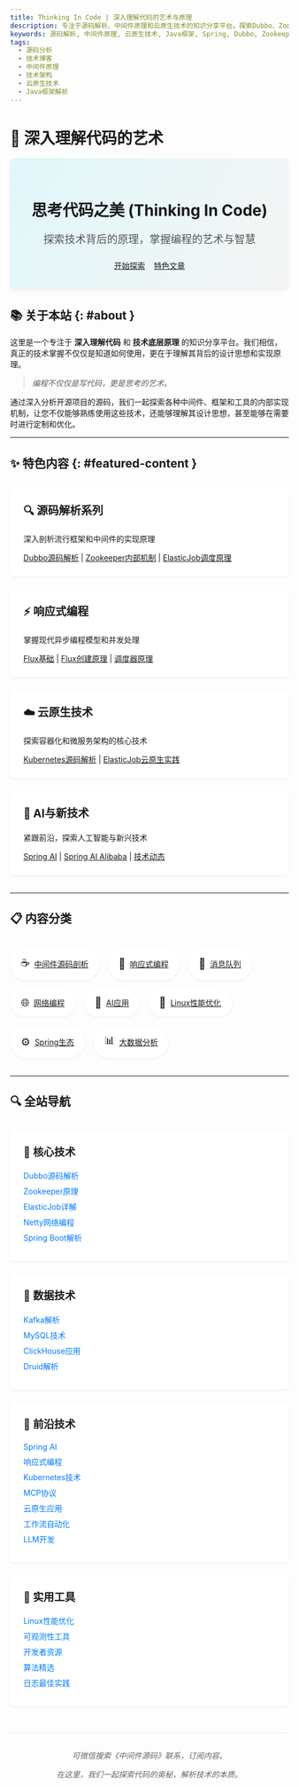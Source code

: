 ```yaml
---
title: Thinking In Code | 深入理解代码的艺术与原理
description: 专注于源码解析、中间件原理和云原生技术的知识分享平台。探索Dubbo、Zookeeper、ElasticJob等流行框架的设计思想和内部实现机制。
keywords: 源码解析, 中间件原理, 云原生技术, Java框架, Spring, Dubbo, Zookeeper, Kubernetes, 技术博客, 编程学习, 框架原理
tags:
  - 源码分析
  - 技术博客
  - 中间件原理
  - 技术架构
  - 云原生技术
  - Java框架解析
---
```


# 🧠 深入理解代码的艺术

<div class="hero-section" aria-label="网站介绍">
  <div class="hero-content">
    <h1>思考代码之美 (Thinking In Code)</h1>
    <p class="subtitle">探索技术背后的原理，掌握编程的艺术与智慧</p>
    <div class="hero-buttons">
      <a href="zh/chapter_preface/index.md" class="md-button md-button--primary" title="开始探索技术内容" aria-label="浏览全部技术内容">开始探索</a>
      <a href="#featured" class="md-button" title="查看特色文章" aria-label="直接跳转到特色文章部分">特色文章</a>
    </div>
  </div>
</div>

## 📚 关于本站 {: #about }

这里是一个专注于 **深入理解代码** 和 **技术底层原理** 的知识分享平台。我们相信，真正的技术掌握不仅仅是知道如何使用，更在于理解其背后的设计思想和实现原理。

> *编程不仅仅是写代码，更是思考的艺术。*

通过深入分析开源项目的源码，我们一起探索各种中间件、框架和工具的内部实现机制，让您不仅能够熟练使用这些技术，还能够理解其设计思想，甚至能够在需要时进行定制和优化。

---

<div id="featured" class="featured-section"></div>

## ✨ 特色内容 {: #featured-content }

<div class="grid-container" aria-label="特色技术内容分类">
    <div class="grid-item">
        <h3>🔍 源码解析系列</h3>
        <p>深入剖析流行框架和中间件的实现原理</p>
        <a href="zh/chapter_dubbo/1-learn-from-a-demo.md" title="学习Dubbo框架源码解析" aria-label="Dubbo源码解析系列文章">Dubbo源码解析</a> | 
        <a href="zh/chapter_zookeeper/1-introduce.md" title="了解Zookeeper内部机制" aria-label="Zookeeper内部机制详解">Zookeeper内部机制</a> | 
        <a href="zh/chapter_elasticjob/1-introduce.md" title="探索ElasticJob调度原理" aria-label="ElasticJob调度原理解析">ElasticJob调度原理</a>
    </div>
    <div class="grid-item">
        <h3>⚡ 响应式编程</h3>
        <p>掌握现代异步编程模型和并发处理</p>
        <a href="zh/chaptor_reactor/Flux.md" title="Flux响应式编程基础" aria-label="学习Flux响应式编程基础">Flux基础</a> | 
        <a href="zh/chaptor_reactor/1-Flux.md" title="Flux创建原理详解" aria-label="深入理解Flux创建原理">Flux创建原理</a> | 
        <a href="zh/chaptor_reactor/6-Scheduler.md" title="响应式编程调度器原理" aria-label="掌握响应式编程调度器原理">调度器原理</a>
    </div>
    <div class="grid-item">
        <h3>☁️ 云原生技术</h3>
        <p>探索容器化和微服务架构的核心技术</p>
        <a href="zh/chapter_kubernetes/1-index.md" title="深入学习Kubernetes源码" aria-label="Kubernetes源码解析">Kubernetes源码解析</a> | 
        <a href="zh/chapter_post/elasticjob_cloud.md" title="ElasticJob云原生实践指南" aria-label="ElasticJob云原生实践">ElasticJob云原生实践</a>
    </div>
    <div class="grid-item">
        <h3>🤖 AI与新技术</h3>
        <p>紧跟前沿，探索人工智能与新兴技术</p>
        <a href="zh/chapter_spring_ai/1-official-website.md" title="Spring AI框架学习" aria-label="Spring AI框架学习">Spring AI</a> | 
        <a href="zh/chapter_spring_ai_alibaba/1-official-website.md" title="Spring AI Alibaba实践" aria-label="Spring AI Alibaba实践">Spring AI Alibaba</a> | 
        <a href="zh/release_note/index.md" title="最新技术动态" aria-label="查看最新技术动态">技术动态</a>
    </div>
</div>

---

## 📋 内容分类

<div class="topic-container">
    <div class="topic">
        <span class="topic-icon">☕</span>
        <a href="zh/chapter_dubbo/1-learn-from-a-demo.md">中间件源码剖析</a>
    </div>
    <div class="topic">
        <span class="topic-icon">🧩</span>
        <a href="zh/chaptor_reactor/Flux.md">响应式编程</a>
    </div>
    <div class="topic">
        <span class="topic-icon">🔄</span>
        <a href="zh/chapter_kafka/1-introduce.md">消息队列</a>
    </div>
    <div class="topic">
        <span class="topic-icon">🌐</span>
        <a href="zh/chapter_netty/1-sample.md">网络编程</a>
    </div>
    <div class="topic">
        <span class="topic-icon">🧠</span>
        <a href="zh/chapter_spring_ai/1-official-website.md">AI应用</a>
    </div>
    <div class="topic">
        <span class="topic-icon">🐧</span>
        <a href="zh/chapter_linux/problem/cpu.md">Linux性能优化</a>
    </div>
    <div class="topic">
        <span class="topic-icon">⚙️</span>
        <a href="zh/chapter_springboot/1-sample.md">Spring生态</a>
    </div>
    <div class="topic">
        <span class="topic-icon">📊</span>
        <a href="zh/chapter_post/clickhouse.md">大数据分析</a>
    </div>
</div>

---

## 🔍 全站导航

<div class="site-map-container">
  <div class="site-map-section">
    <h3>🧠 核心技术</h3>
    <ul class="site-map-list">
      <li><a href="zh/chapter_dubbo/1-learn-from-a-demo.md" title="深入学习Dubbo框架">Dubbo源码解析</a></li>
      <li><a href="zh/chapter_zookeeper/1-introduce.md" title="了解Zookeeper内部原理">Zookeeper原理</a></li>
      <li><a href="zh/chapter_elasticjob/1-introduce.md" title="ElasticJob实现原理">ElasticJob详解</a></li>
      <li><a href="zh/chapter_netty/1-sample.md" title="Netty网络框架剖析">Netty网络编程</a></li>
      <li><a href="zh/chapter_springboot/1-sample.md" title="Spring Boot核心原理">Spring Boot解析</a></li>
    </ul>
  </div>
  
  <div class="site-map-section">
    <h3>💾 数据技术</h3>
    <ul class="site-map-list">
      <li><a href="zh/chapter_kafka/1-introduce.md" title="Kafka消息队列">Kafka解析</a></li>
      <li><a href="zh/chapter_mysql/1-sample.md" title="MySQL数据库原理">MySQL技术</a></li>
      <li><a href="zh/chapter_post/clickhouse.md" title="ClickHouse大数据分析">ClickHouse应用</a></li>
      <li><a href="zh/chapter_druid/1-druid_source.md" title="Druid连接池解析">Druid解析</a></li>
    </ul>
  </div>
  
  <div class="site-map-section">
    <h3>🚀 前沿技术</h3>
    <ul class="site-map-list">
      <li><a href="zh/chapter_spring_ai/1-official-website.md" title="Spring AI应用">Spring AI</a></li>
      <li><a href="zh/chaptor_reactor/Flux.md" title="响应式编程">响应式编程</a></li>
      <li><a href="zh/chapter_kubernetes/1-index.md" title="Kubernetes容器编排">Kubernetes技术</a></li>
      <li><a href="zh/chapter_modelcontextprotocol/index.md" title="MCP协议">MCP协议</a></li>
      <li><a href="zh/chapter_post/elasticjob_cloud.md" title="ElasticJob云原生实践">云原生应用</a></li>
      <li><a href="zh/chapter_n8n/1-official-website.md" title="N8N工作流自动化">工作流自动化</a></li>
      <li><a href="zh/chapter_ai/1-llm-integration.md" title="大语言模型集成开发">LLM开发</a></li>
    </ul>
  </div>
  
  <div class="site-map-section">
    <h3>🔧 实用工具</h3>
    <ul class="site-map-list">
      <li><a href="zh/chapter_linux/problem/cpu.md" title="Linux性能优化">Linux性能优化</a></li>
      <li><a href="zh/chapter_post/micrometer.md" title="Micrometer监控">可观测性工具</a></li>
      <li><a href="zh/chapter_post/site.md" title="实用网址收藏">开发者资源</a></li>
      <li><a href="zh/chapter_algorithm/1-sample.md" title="算法学习">算法精选</a></li>
      <li><a href="zh/chapter_post/log4j2.md" title="日志技术">日志最佳实践</a></li>
    </ul>
  </div>
</div>

<div class="footer-message">
  <p>可微信搜索《中间件源码》联系，订阅内容。</p>
  <p>在这里，我们一起探索代码的奥秘，解析技术的本质。</p>
</div>

<style>
.hero-section {
  background-color: #f5f5f5;
  padding: 2rem;
  border-radius: 8px;
  margin-bottom: 2rem;
  background-image: linear-gradient(120deg, #e0f7fa, #f5f5f5);
  box-shadow: 0 4px 6px rgba(0,0,0,0.05);
}

.hero-content {
  text-align: center;
}

.subtitle {
  font-size: 1.2rem;
  margin-bottom: 1.5rem;
  color: #555;
}

.hero-buttons {
  display: flex;
  justify-content: center;
  gap: 1rem;
  margin-top: 1.5rem;
}

.grid-container {
  display: grid;
  grid-template-columns: repeat(auto-fit, minmax(300px, 1fr));
  gap: 1.5rem;
  margin: 2rem 0;
}

.grid-item {
  background-color: #fff;
  padding: 1.5rem;
  border-radius: 8px;
  box-shadow: 0 2px 5px rgba(0,0,0,0.05);
  transition: transform 0.3s ease, box-shadow 0.3s ease;
}

.grid-item:hover {
  transform: translateY(-5px);
  box-shadow: 0 5px 15px rgba(0,0,0,0.1);
}

.grid-item h3 {
  margin-top: 0;
  font-size: 1.25rem;
}

.topic-container {
  display: flex;
  flex-wrap: wrap;
  gap: 1rem;
  margin: 2rem 0;
}

.topic {
  background-color: #fff;
  padding: 0.8rem 1.2rem;
  border-radius: 30px;
  box-shadow: 0 2px 5px rgba(0,0,0,0.05);
  display: flex;
  align-items: center;
  gap: 0.5rem;
  transition: transform 0.2s ease;
}

.topic:hover {
  transform: translateY(-3px);
  box-shadow: 0 4px 8px rgba(0,0,0,0.1);
}

.topic-icon {
  font-size: 1.2rem;
}

.nav-wrapper {
  margin-top: 2rem;
  padding: 1rem;
  background-color: #f9f9f9;
  border-radius: 8px;
}

.site-map-container {
  display: grid;
  grid-template-columns: repeat(auto-fit, minmax(250px, 1fr));
  gap: 1.5rem;
  margin: 2rem 0;
}

.site-map-section {
  background-color: #fff;
  padding: 1.5rem;
  border-radius: 8px;
  box-shadow: 0 2px 5px rgba(0,0,0,0.05);
}

.site-map-section h3 {
  margin-top: 0;
  font-size: 1.2rem;
}

.site-map-list {
  list-style-type: none;
  padding: 0;
  margin: 1rem 0 0 0;
}

.site-map-list li {
  margin: 0.5rem 0;
}

.site-map-list a {
  text-decoration: none;
  color: #007bff;
  transition: color 0.3s ease;
}

.site-map-list a:hover {
  color: #0056b3;
}

.footer-message {
  margin-top: 3rem;
  padding-top: 1rem;
  border-top: 1px solid #eee;
  text-align: center;
  font-style: italic;
  color: #666;
}

@media (max-width: 768px) {
  .grid-container {
    grid-template-columns: 1fr;
  }
  
  .hero-buttons {
    flex-direction: column;
  }
  
  .site-map-container {
    grid-template-columns: 1fr;
  }
}
</style>
